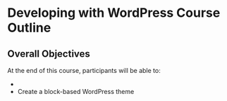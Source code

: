 # Developing with WordPress Course Outline

## Overall Objectives

At the end of this course, participants will be able to:

* 
* Create a block-based WordPress theme

